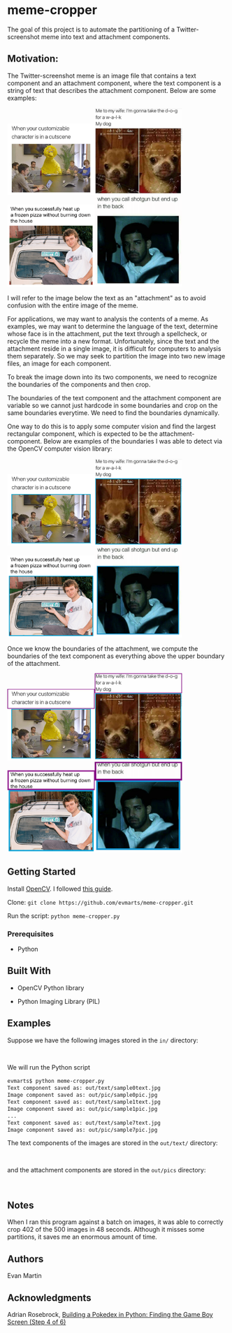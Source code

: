 # meme-cropper 

The goal of this project is to automate the partitioning of a Twitter-screenshot meme into text and attachment components. 

## Motivation: 
The Twitter-screenshot meme is an image file that contains a text component and an attachment component, where the text component is a string of text that describes the attachment component. Below are some examples:

<img src="./figures/sample/meme2.jpg" width="200px" alt=""><img src="./figures/sample/meme5.jpg" width="200px" alt=""><img src="./figures/sample/meme6.jpg" width="200px" alt=""><img src="./figures/sample/meme9.jpg" width="200px" alt="">

I will refer to the image below the text as an "attachment" as to avoid confusion with the entire image of the meme. 

For applications, we may want to analysis the contents of a meme. As examples, we may want to determine the language of the text, determine whose face is in the attachment, put the text through a spellcheck, or recycle the meme into a new format. Unfortunately, since the text and the attachment reside in a single image, it is difficult for computers to analysis them separately. So we may seek to partition the image into two new image files, an image for each component. 

To break the image down into its two components, we need to recognize the boundaries of the components and then crop.

The boundaries of the text component and the attachment component are variable so we cannot just hardcode in some boundaries and crop on the same boundaries everytime. We need to find the boundaries dynamically. 

One way to do this is to apply some computer vision and find the largest rectangular component, which is expected to be the attachment-component. Below are examples of the boundaries I was able to detect via the OpenCV computer vision library:

<img src="./figures/sample/meme2_contour.jpg" width="200px" alt=""><img src="./figures/sample/meme5_contour.jpg" width="200px" alt=""><img src="./figures/sample/meme6_contour.jpg" width="200px" alt=""><img src="./figures/sample/meme9_contour.jpg" width="200px" alt="">

Once we know the boundaries of the attachment, we compute the boundaries of the text component as everything above the upper boundary of the attachment. 

<img src="./figures/sample/meme2_contours.jpg" width="200px" alt=""><img src="./figures/sample/meme5_contours.jpg" width="200px" alt=""><img src="./figures/sample/meme6_contours.jpg" width="200px" alt=""><img src="./figures/sample/meme9_contours.jpg" width="200px" alt="">

## Getting Started

Install [OpenCV](https://opencv.org/). I followed [this guide](https://www.pyimagesearch.com/2016/12/19/install-opencv-3-on-macos-with-homebrew-the-easy-way/). 

Clone:
```git clone https://github.com/evmarts/meme-cropper.git```

Run the script:
```python meme-cropper.py```

### Prerequisites

- Python

## Built With

* OpenCV Python library

* Python Imaging Library (PIL)

## Examples

Suppose we have the following images stored in the ```in/``` directory:

<img src="./figures/sample/sample0.jpg" width="100px" alt="">
<img src="./figures/sample/sample1.jpg" width="100px" alt="">
<img src="./figures/sample/sample2.jpg" width="100px" alt="">
<img src="./figures/sample/sample3.jpg" width="100px" alt="">
<img src="./figures/sample/sample4.jpg" width="100px" alt="">
<img src="./figures/sample/sample5.jpg" width="100px" alt="">
<img src="./figures/sample/sample6.jpg" width="100px" alt="">
<img src="./figures/sample/sample7.jpg" width="100px" alt="">

We will run the Python script

~~~
evmarts$ python meme-cropper.py
Text component saved as: out/text/sample0text.jpg
Image component saved as: out/pic/sample0pic.jpg
Text component saved as: out/text/sample1text.jpg
Image component saved as: out/pic/sample1pic.jpg
...
Text component saved as: out/text/sample7text.jpg
Image component saved as: out/pic/sample7pic.jpg
~~~

The text components of the images are stored in the ```out/text/``` directory: 

<img src="./figures/texts/sample0text.jpg" width="100px" alt="">
<img src="./figures/texts/sample1text.jpg" width="100px" alt="">
<img src="./figures/texts/sample2text.jpg" width="100px" alt="">
<img src="./figures/texts/sample3text.jpg" width="100px" alt="">
<img src="./figures/texts/sample4text.jpg" width="100px" alt="">
<img src="./figures/texts/sample5text.jpg" width="100px" alt="">
<img src="./figures/texts/sample6text.jpg" width="100px" alt="">
<img src="./figures/texts/sample7text.jpg" width="100px" alt="">

and the attachment components are stored in the ```out/pics``` directory:

<img src="./figures/pics/sample0pic.jpg" width="100px" alt="">
<img src="./figures/pics/sample1pic.jpg" width="100px" alt="">
<img src="./figures/pics/sample2pic.jpg" width="100px" alt="">
<img src="./figures/pics/sample3pic.jpg" width="100px" alt="">
<img src="./figures/pics/sample4pic.jpg" width="100px" alt="">
<img src="./figures/pics/sample5pic.jpg" width="100px" alt="">
<img src="./figures/pics/sample6pic.jpg" width="100px" alt="">
<img src="./figures/pics/sample7pic.jpg" width="100px" alt="">

## Notes

When I ran this program against a batch on images, it was able to correctly crop 402  of the 500 images in 48 seconds. Although it misses some partitions, it saves me an enormous amount of time. 

## Authors

Evan Martin

## Acknowledgments

Adrian Rosebrock, [Building a Pokedex in Python: Finding the Game Boy Screen (Step 4 of 6)](https://www.pyimagesearch.com/2014/04/21/building-pokedex-python-finding-game-boy-screen-step-4-6/)

